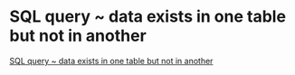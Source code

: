 # SQL query ~ data exists in one table but not in another
[SQL query ~ data exists in one table but not in another](https://aiwithcloud.com/2022/09/16/sql_query__data_exists_in_one_table_but_not_in_another/)